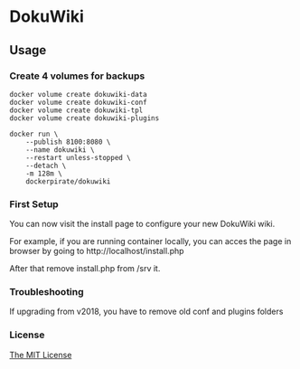 # DokuWiki


## Usage

### Create 4 volumes for backups

```shell
docker volume create dokuwiki-data 
docker volume create dokuwiki-conf 
docker volume create dokuwiki-tpl 
docker volume create dokuwiki-plugins 

docker run \
    --publish 8100:8080 \
    --name dokuwiki \
    --restart unless-stopped \
    --detach \
    -m 128m \
    dockerpirate/dokuwiki
```

### First Setup

You can now visit the install page to configure your new DokuWiki wiki.

For example, if you are running container locally, you can acces the page in browser by going to http://localhost/install.php

After that remove install.php from /srv it.

### Troubleshooting

If upgrading from v2018, you have to remove old conf and plugins folders

### License

[The MIT License](LICENSE)
